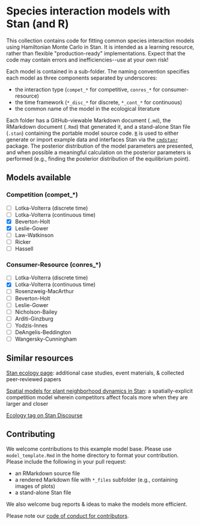 # Species interaction models with Stan (and R)
This collection contains code for fitting common species interaction models using Hamiltonian Monte Carlo in Stan. It is intended as a learning resource, rather than flexible "production-ready" implementations. Expect that the code may contain errors and inefficiencies--use at your own risk!

Each model is contained in a sub-folder. The naming convention specifies each model as three components separated by underscores:
- the interaction type (`compet_*` for competitive, `conres_*` for consumer-resource)
- the time framework (`*_disc_*` for discrete, `*_cont_*` for continuous)
- the common name of the model in the ecological literature

Each folder has a GitHub-viewable Markdown document (`.md`), the RMarkdown document (`.Rmd`) that generated it, and a stand-alone Stan file (`.stan`) containing the portable model source code. [`R`](https://cran.r-project.org/) is used to either generate or import example data and interfaces Stan via the [`cmdstanr`](https://mc-stan.org/cmdstanr/) package. The posterior distribution of the model parameters are presented, and when possible a meaningful calculation on the posterior parameters is performed (e.g., finding the posterior distribution of the equilibrium point).

## Models available
### Competition (compet_*)
- [ ] Lotka-Volterra (discrete time)
- [ ] Lotka-Volterra (continuous time)
- [x] Beverton-Holt
- [x] Leslie-Gower
- [ ] Law-Watkinson
- [ ] Ricker
- [ ] Hassell

### Consumer-Resource (conres_*)
- [ ] Lotka-Volterra (discrete time)
- [x] Lotka-Volterra (continuous time)
- [ ] Rosenzweig-MacArthur
- [ ] Beverton-Holt
- [ ] Leslie-Gower
- [ ] Nicholson-Bailey
- [ ] Arditi-Ginzburg
- [ ] Yodzis-Innes
- [ ] DeAngelis-Beddington
- [ ] Wangersky-Cunningham

## Similar resources
[Stan ecology page](https://stanecology.github.io/): additional case studies, event materials, & collected peer-reviewed papers

[Spatial models for plant neighborhood dynamics in Stan](https://mc-stan.org/users/documentation/case-studies/plantInteractions.html): a spatially-explicit competition model wherein competitors affect focals more when they are larger and closer

[Ecology tag on Stan Discourse](https://discourse.mc-stan.org/tag/ecology)

## Contributing
We welcome contributions to this example model base. Please use `model_template.Rmd` in the home directory to format your contribution. Please include the following in your pull request:
- an RMarkdown source file
- a rendered Markdown file with `*_files` subfolder (e.g., containing images of plots)
- a stand-alone Stan file

We also welcome bug reports & ideas to make the models more efficient.

Please note our [code of conduct for contributors](CONDUCT.md).
